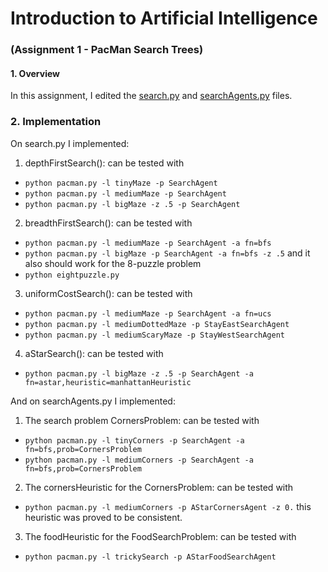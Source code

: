 # Introduction to Artificial Intelligence
### (Assignment 1  -  PacMan Search Trees)

#### 1. Overview
In this assignment, I edited the [search.py]() and [searchAgents.py]() files.

### 2. Implementation
On search.py I implemented:
1. depthFirstSearch(): can be tested with
  * `python pacman.py -l tinyMaze -p SearchAgent`
  * `python pacman.py -l mediumMaze -p SearchAgent`
  * `python pacman.py -l bigMaze -z .5 -p SearchAgent`
2. breadthFirstSearch(): can be tested with
  * `python pacman.py -l mediumMaze -p SearchAgent -a fn=bfs`
  * `python pacman.py -l bigMaze -p SearchAgent -a fn=bfs -z .5`
  and it also should work for the 8-puzzle problem
  * `python eightpuzzle.py`
3. uniformCostSearch(): can be tested with
  * `python pacman.py -l mediumMaze -p SearchAgent -a fn=ucs`
  * `python pacman.py -l mediumDottedMaze -p StayEastSearchAgent`
  * `python pacman.py -l mediumScaryMaze -p StayWestSearchAgent`
4. aStarSearch(): can be tested with
  * `python pacman.py -l bigMaze -z .5 -p SearchAgent -a fn=astar,heuristic=manhattanHeuristic`

And on searchAgents.py I implemented:
1. The search problem CornersProblem: can be tested with
  * `python pacman.py -l tinyCorners -p SearchAgent -a fn=bfs,prob=CornersProblem`
  * `python pacman.py -l mediumCorners -p SearchAgent -a fn=bfs,prob=CornersProblem`
2. The cornersHeuristic for the CornersProblem: can be tested with
  * `python pacman.py -l mediumCorners -p AStarCornersAgent -z 0.`
  this heuristic was proved to be consistent.
3. The foodHeuristic for the FoodSearchProblem: can be tested with
  * `python pacman.py -l trickySearch -p AStarFoodSearchAgent`